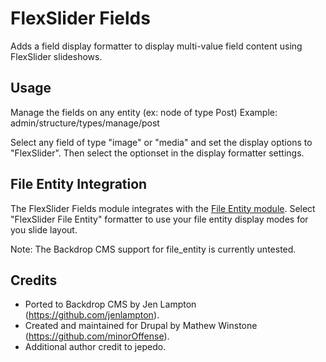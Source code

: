 FlexSlider Fields
=================

Adds a field display formatter to display multi-value field content using
FlexSlider slideshows.


Usage
-----

Manage the fields on any entity (ex: node of type Post)
Example: admin/structure/types/manage/post

Select any field of type "image" or "media" and set the display options to "FlexSlider". Then select the optionset in the display formatter settings. 


File Entity Integration
-----------------------

The FlexSlider Fields module integrates with the [File Entity module](https://www.drupal.org/project/file_entity). Select "FlexSlider File Entity" formatter to use your file entity display modes for you slide layout.

Note: The Backdrop CMS support for file_entity is currently untested.


Credits
-------

- Ported to Backdrop CMS by Jen Lampton (https://github.com/jenlampton).
- Created and maintained for Drupal by Mathew Winstone (https://github.com/minorOffense).
- Additional author credit to jepedo.
